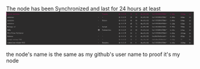 The node has been Synchronized and last for 24 hours at least
![img](https://github.com/master-davidlee/hello-world-by-polkadot/blob/main/run_a_kusama_node.png)


the node's name is the same as my github's user name to proof it's my node

